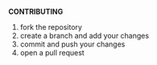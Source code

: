 
**CONTRIBUTING**

1. fork the repository 
1. create a branch and add your changes
1. commit and push your changes
1. open a pull request 

